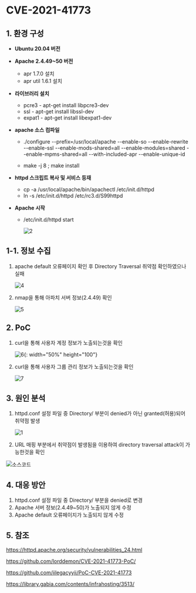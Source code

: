# CVE-2021-41773

## 1. 환경 구성
+ **Ubuntu 20.04 버전**

+ **Apache 2.4.49~50 버전**
  - apr 1.7.0 설치
  - apr util 1.6.1 설치

- **라이브러리 설치**
  - pcre3 - apt-get install libpcre3-dev
  - ssl - apt-get install libssl-dev
  - expat1 - apt-get install libexpat1-dev

- **apache 소스 컴파일** 

  - ./configure --prefix=/usr/local/apache --enable-so --enable-rewrite --enable-ssl --enable-mods-shared=all --enable-modules=shared --enable-mpms-shared=all --with-included-apr --enable-unique-id

  - make -j 8 ; make install

- **httpd 스크립트 복사 및 서비스 등재**

  - cp -a /usr/local/apache/bin/apachectl /etc/init.d/httpd
  - ln -s /etc/init.d/httpd /etc/rc3.d/S99httpd

- **Apache 시작**

  - /etc/init.d/httpd start

    ![2](https://user-images.githubusercontent.com/89399749/138073552-8abba2b3-2f72-4703-b724-a2a1ea386b0c.png)





## 1-1. 정보 수집

1. apache default 오류페이지 확인 후 Directory Traversal 취약점 확인하였으나 실패

   ![4](https://user-images.githubusercontent.com/89399749/138073577-cf701bc4-7f28-4cf5-9b8e-687104bad89c.png)




2. nmap을 통해 아파치 서버 정보(2.4.49) 확인

   ![5](https://user-images.githubusercontent.com/89399749/138073589-327ad07c-d470-4530-a104-4dfd1ddc8c4e.png)




## 2. PoC

1. curl을 통해 사용자 계정 정보가 노출되는것을 확인

   ![6](https://user-images.githubusercontent.com/89399749/138073631-4b1df0d0-1414-4016-b849-94bba33d43aa.png){: width="50%" height="100"}


   

2. curl을 통해 사용자 그룹 관리 정보가 노출되는것을 확인

   ![7](https://user-images.githubusercontent.com/89399749/138073659-c8fee264-ea1a-4a5c-927c-c0fcad8cfbc3.png)




## 3. 원인 분석

1. httpd.conf 설정 파일 중 Directory/ 부분이 denied가 아닌 granted(허용)되어 취약점 발생

   ![1](https://user-images.githubusercontent.com/89399749/138073677-1f1199da-471e-450e-a6b2-af1050f25f1f.png)




 2. URL 매핑 부분에서 취약점이 발생됨을 이용하여 directory traversal attack이 가능한것을 확인

   ![소스코드](https://user-images.githubusercontent.com/89399749/138073706-eb5e1e04-f5e7-4d6d-bdb2-f99f0c45d007.png)

	

## 4. 대응 방안

1. httpd.conf 설정 파일 중 Directory/ 부분을 denied로 변경
2. Apache 서버 정보(2.4.49~50)가 노출되지 않게 수정
3. Apache default 오류페이지가 노출되지 않게 수정



## 5. 참조

https://httpd.apache.org/security/vulnerabilities_24.html

https://github.com/lorddemon/CVE-2021-41773-PoC/

https://github.com/iilegacyyii/PoC-CVE-2021-41773

https://library.gabia.com/contents/infrahosting/3513/






